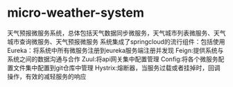 # micro-weather-system
天气预报微服务系统，总体包括天气数据同步微服务，天气城市列表微服务、天气城市查询微服务、天气预报微服务
系统集成了springcloud的流行组件：包括使用
Eureka：将系统中所有微服务注册到eureka服务端注册并发现
Feign:提供系统与系统之间的数据沟通与合作
Zuul:将api网关集中配置管理
Config:将各个微服务配置文件集中配置到git仓库中管理
Hystrix:熔断器，当服务过载或者挂掉时，回调操作，有效的减轻服务的响应

